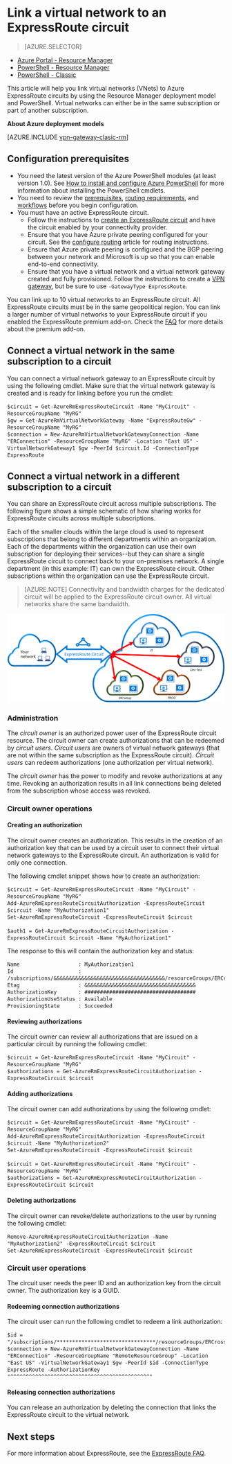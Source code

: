 <properties 
   pageTitle="Link a virtual network to an ExpressRoute circuit by using PowerShell | Microsoft Azure"
   description="This document provides an overview of how to link virtual networks (VNets) to ExpressRoute circuits by using the Resource Manager deployment model and PowerShell."
   services="expressroute"
   documentationCenter="na"
   authors="ganesr"
   manager="carmonm"
   editor=""
   tags="azure-resource-manager"/>
<tags 
   ms.service="expressroute"
   ms.devlang="na"
   ms.topic="article"
   ms.tgt_pltfrm="na"
   ms.workload="infrastructure-services"
   ms.date="06/09/2016"
   ms.author="ganesr" />

# Link a virtual network to an ExpressRoute circuit

> [AZURE.SELECTOR]
- [Azure Portal - Resource Manager](expressroute-howto-linkvnet-portal-resource-manager.md)
- [PowerShell - Resource Manager](expressroute-howto-linkvnet-arm.md)
- [PowerShell - Classic](expressroute-howto-linkvnet-classic.md)


This article will help you link virtual networks (VNets) to Azure ExpressRoute circuits by using the Resource Manager deployment model and PowerShell. Virtual networks can either be in the same subscription or part of another subscription.

**About Azure deployment models**

[AZURE.INCLUDE [vpn-gateway-clasic-rm](../../includes/vpn-gateway-classic-rm-include.md)] 

## Configuration prerequisites

- You need the latest version of the Azure PowerShell modules (at least version 1.0). See [How to install and configure Azure PowerShell](../powershell-install-configure.md) for more information about installing the PowerShell cmdlets.
- You need to review the [prerequisites](expressroute-prerequisites.md), [routing requirements](expressroute-routing.md), and [workflows](expressroute-workflows.md) before you begin configuration.
- You must have an active ExpressRoute circuit. 
	- Follow the instructions to [create an ExpressRoute circuit](expressroute-howto-circuit-arm.md) and have the circuit enabled by your connectivity provider. 
	- Ensure that you have Azure private peering configured for your circuit. See the [configure routing](expressroute-howto-routing-arm.md) article for routing instructions. 
	- Ensure that Azure private peering is configured and the BGP peering between your network and Microsoft is up so that you can enable end-to-end connectivity.
	- Ensure that you have a virtual network and a virtual network gateway created and fully provisioned. Follow the instructions to create a [VPN gateway](../articles/vpn-gateway/vpn-gateway-create-site-to-site-rm-powershell.md), but be sure to use `-GatewayType ExpressRoute`.

You can link up to 10 virtual networks to an ExpressRoute circuit. All ExpressRoute circuits must be in the same geopolitical region. You can link a larger number of virtual networks to your ExpressRoute circuit if you enabled the ExpressRoute premium add-on. Check the [FAQ](expressroute-faqs.md) for more details about the premium add-on.

## Connect a virtual network in the same subscription to a circuit

You can connect a virtual network gateway to an ExpressRoute circuit by using the following cmdlet. Make sure that the virtual network gateway is created and is ready for linking before you run the cmdlet:

	$circuit = Get-AzureRmExpressRouteCircuit -Name "MyCircuit" -ResourceGroupName "MyRG"
	$gw = Get-AzureRmVirtualNetworkGateway -Name "ExpressRouteGw" -ResourceGroupName "MyRG"
	$connection = New-AzureRmVirtualNetworkGatewayConnection -Name "ERConnection" -ResourceGroupName "MyRG" -Location "East US" -VirtualNetworkGateway1 $gw -PeerId $circuit.Id -ConnectionType ExpressRoute

## Connect a virtual network in a different subscription to a circuit

You can share an ExpressRoute circuit across multiple subscriptions. The following figure shows a simple schematic of how sharing works for ExpressRoute circuits across multiple subscriptions.

Each of the smaller clouds within the large cloud is used to represent subscriptions that belong to different departments within an organization. Each of the departments within the organization can use their own subscription for deploying their services--but they can share a single ExpressRoute circuit to connect back to your on-premises network. A single department (in this example: IT) can own the ExpressRoute circuit. Other subscriptions within the organization can use the ExpressRoute circuit.

>[AZURE.NOTE] Connectivity and bandwidth charges for the dedicated circuit will be applied to the ExpressRoute circuit owner. All virtual networks share the same bandwidth.

![Cross-subscription connectivity](./media/expressroute-howto-linkvnet-classic/cross-subscription.png)

### Administration

The *circuit owner* is an authorized power user of the ExpressRoute circuit resource. The circuit owner can create authorizations that can be redeemed by *circuit users*. *Circuit users* are owners of virtual network gateways (that are not within the same subscription as the ExpressRoute circuit). *Circuit users* can redeem authorizations (one authorization per virtual network).

The *circuit owner* has the power to modify and revoke authorizations at any time. Revoking an authorization results in all link connections being deleted from the subscription whose access was revoked.

### Circuit owner operations 

#### Creating an authorization
	
The circuit owner creates an authorization. This results in the creation of an authorization key that can be used by a circuit user to connect their virtual network gateways to the ExpressRoute circuit. An authorization is valid for only one connection.

The following cmdlet snippet shows how to create an authorization:

	$circuit = Get-AzureRmExpressRouteCircuit -Name "MyCircuit" -ResourceGroupName "MyRG"
	Add-AzureRmExpressRouteCircuitAuthorization -ExpressRouteCircuit $circuit -Name "MyAuthorization1"
	Set-AzureRmExpressRouteCircuit -ExpressRouteCircuit $circuit

	$auth1 = Get-AzureRmExpressRouteCircuitAuthorization -ExpressRouteCircuit $circuit -Name "MyAuthorization1"
		

The response to this will contain the authorization key and status:

	Name                   : MyAuthorization1
	Id                     : /subscriptions/&&&&&&&&&&&&&&&&&&&&&&&&&&&&&&&&&&&&/resourceGroups/ERCrossSubTestRG/providers/Microsoft.Network/expressRouteCircuits/CrossSubTest/authorizations/MyAuthorization1
	Etag                   : &&&&&&&&&&&&&&&&&&&&&&&&&&&&&&&&&&&& 
	AuthorizationKey       : ####################################
	AuthorizationUseStatus : Available
	ProvisioningState      : Succeeded

		

#### Reviewing authorizations

The circuit owner can review all authorizations that are issued on a particular circuit by running the following cmdlet:

	$circuit = Get-AzureRmExpressRouteCircuit -Name "MyCircuit" -ResourceGroupName "MyRG"
	$authorizations = Get-AzureRmExpressRouteCircuitAuthorization -ExpressRouteCircuit $circuit
	

#### Adding authorizations

The circuit owner can add authorizations by using the following cmdlet:

	$circuit = Get-AzureRmExpressRouteCircuit -Name "MyCircuit" -ResourceGroupName "MyRG"
	Add-AzureRmExpressRouteCircuitAuthorization -ExpressRouteCircuit $circuit -Name "MyAuthorization2"
	Set-AzureRmExpressRouteCircuit -ExpressRouteCircuit $circuit
	
	$circuit = Get-AzureRmExpressRouteCircuit -Name "MyCircuit" -ResourceGroupName "MyRG"
	$authorizations = Get-AzureRmExpressRouteCircuitAuthorization -ExpressRouteCircuit $circuit

	
#### Deleting authorizations

The circuit owner can revoke/delete authorizations to the user by running the following cmdlet:

	Remove-AzureRmExpressRouteCircuitAuthorization -Name "MyAuthorization2" -ExpressRouteCircuit $circuit
	Set-AzureRmExpressRouteCircuit -ExpressRouteCircuit $circuit	

### Circuit user operations

The circuit user needs the peer ID and an authorization key from the circuit owner. The authorization key is a GUID.

#### Redeeming connection authorizations

The circuit user can run the following cmdlet to redeem a link authorization:

	$id = "/subscriptions/********************************/resourceGroups/ERCrossSubTestRG/providers/Microsoft.Network/expressRouteCircuits/MyCircuit"	
	$connection = New-AzureRmVirtualNetworkGatewayConnection -Name "ERConnection" -ResourceGroupName "RemoteResourceGroup" -Location "East US" -VirtualNetworkGateway1 $gw -PeerId $id -ConnectionType ExpressRoute -AuthorizationKey "^^^^^^^^^^^^^^^^^^^^^^^^^^^^^^^^^^^^^^^^^^^^^"

#### Releasing connection authorizations

You can release an authorization by deleting the connection that links the ExpressRoute circuit to the virtual network.

## Next steps

For more information about ExpressRoute, see the [ExpressRoute FAQ](expressroute-faqs.md).
